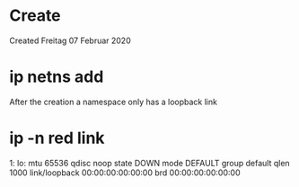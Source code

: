 # Create
Created Freitag 07 Februar 2020

# ip netns add <namespace name>

After the creation a namespace only has a loopback link
#  ip -n red link
1: lo: <LOOPBACK> mtu 65536 qdisc noop state DOWN mode DEFAULT group default qlen 1000
link/loopback 00:00:00:00:00:00 brd 00:00:00:00:00:00

